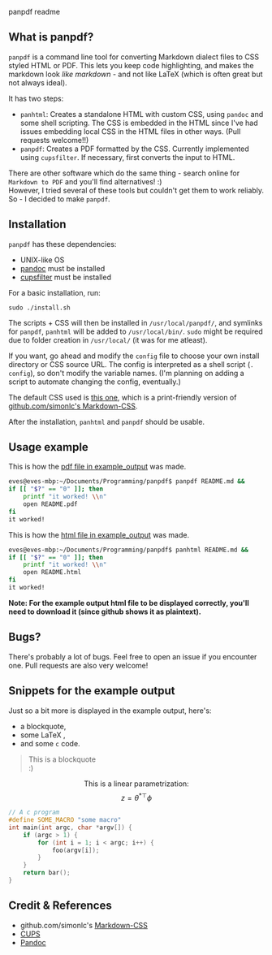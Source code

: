 panpdf readme

## What is panpdf?

`panpdf` is a command line tool for converting Markdown dialect files to CSS styled HTML or PDF. This lets you keep code highlighting, and makes the markdown look *like markdown* - and not like LaTeX (which is often great but not always ideal).

It has two steps:  
- `panhtml`: Creates a standalone HTML with custom CSS, using `pandoc` and some shell scripting. The CSS is embedded in the HTML since I've had issues embedding local CSS in the HTML files in other ways. (Pull requests welcome!!)  
- `panpdf`: Creates a PDF formatted by the CSS. Currently implemented using `cupsfilter`. If necessary, first converts the input to HTML.

There are other software which do the same thing - search online for `Markdown to PDF` and you'll find alternatives! :)  
However, I tried several of these tools but couldn't get them to work reliably. So - I decided to make `panpdf`.

## Installation

`panpdf` has these dependencies:  

* UNIX-like OS
* [pandoc](https://pandoc.org) must be installed
* [cupsfilter](https://www.cups.org/) must be installed

For a basic installation, run:
```
sudo ./install.sh
```
The scripts + CSS will then be installed in `/usr/local/panpdf/`, and symlinks for `panpdf`, `panhtml` will be added to `/usr/local/bin/`. `sudo` might be required due to folder creation in `/usr/local/` (it was for me atleast).

If you want, go ahead and modify the `config` file to choose your own install directory or CSS source URL. The config is interpreted as a shell script (`. config`), so don't modify the variable names. (I'm planning on adding a script to automate changing the config, eventually.)

The default CSS used is [this one](https://github.com/eirikeve/Markdown-CSS), which is a print-friendly version of [github.com/simonlc's Markdown-CSS](https://github.com/simonlc/Markdown-CSS).

After the installation, `panhtml` and `panpdf` should be usable.


## Usage example

This is how the [pdf file in example_output](example_output/README.pdf) was made.  
```bash
eves@eves-mbp:~/Documents/Programming/panpdf$ panpdf README.md &&
if [[ "$?" == "0" ]]; then
    printf "it worked! \\n"
    open README.pdf
fi
it worked! 
```

This is how the [html file in example_output](example_output/README.html) was made.  
```bash
eves@eves-mbp:~/Documents/Programming/panpdf$ panhtml README.md &&
if [[ "$?" == "0" ]]; then
    printf "it worked! \\n"
    open README.html
fi
it worked! 
```

**Note: For the example output html file to be displayed correctly, you'll need to download it (since github shows it as plaintext).**


## Bugs?

There's probably a lot of bugs. Feel free to open an issue if you encounter one. Pull requests are also very welcome!

## Snippets for the example output

Just so a bit more is displayed in the example output, here's:  

* a blockquote,  
* some LaTeX ,  
* and some `c` code.  

>This is a blockquote  
> :)

$$\text{This is a linear parametrization:} $$
$$ z = \theta^{*\top} \phi $$

```c
// A c program
#define SOME_MACRO "some macro"
int main(int argc, char *argv[]) {
    if (argc > 1) {
        for (int i = 1; i < argc; i++) {
            foo(argv[i]);
        }
    }
    return bar();
}
```

## Credit & References

* github.com/simonlc's [Markdown-CSS](https://github.com/simonlc/Markdown-CSS)  
* [CUPS](https://www.cups.org/)  
* [Pandoc](https://pandoc.org)  